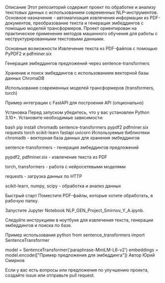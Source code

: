 Описание
Этот репозиторий содержит проект по обработке и анализу текстовых данных с использованием современных NLP-инструментов. Основное назначение - автоматизация извлечения информации из PDF-документов, преобразование текста и генерация эмбеддингов с помощью моделей трансформеров. Проект ориентирован на практическое применение методов машинного обучения для работы с неструктурированными текстовыми данными.

Основные возможности
Извлечение текста из PDF-файлов с помощью PyPDF2 и pdfminer.six

Генерация эмбеддингов предложений через sentence-transformers

Хранение и поиск эмбеддингов с использованием векторной базы данных ChromaDB

Использование современных моделей трансформеров (transformers, torch)

Пример интеграции с FastAPI для построения API (опционально)

Установка
Перед запуском убедитесь, что у вас установлен Python 3.10+. Установите необходимые зависимости:

bash
pip install chromadb sentence-transformers pypdf2 pdfminer.six requests torch scikit-learn fastapi uvicorn
Используемые библиотеки
chromadb - векторная база данных для хранения эмбеддингов

sentence-transformers - генерация эмбеддингов предложений

pypdf2, pdfminer.six - извлечение текста из PDF

torch, transformers - работа с нейросетевыми моделями

requests - загрузка данных по HTTP

scikit-learn, numpy, scipy - обработка и анализ данных

Быстрый старт
Поместите PDF-файлы, которые хотите обработать, в рабочую папку.

Запустите Jupyter Notebook NLP_GEN_Project_Smirnov_Y_A.ipynb.

Следуйте инструкциям в ноутбуке для извлечения текста, генерации эмбеддингов и поиска по базе.

Пример использования
python
from sentence_transformers import SentenceTransformer

model = SentenceTransformer('paraphrase-MiniLM-L6-v2')
embeddings = model.encode(["Пример предложения для эмбеддинга"])
Автор
Юрий Смирнов

Если у вас есть вопросы или предложения по улучшению проекта, создайте issue или отправьте pull request.
